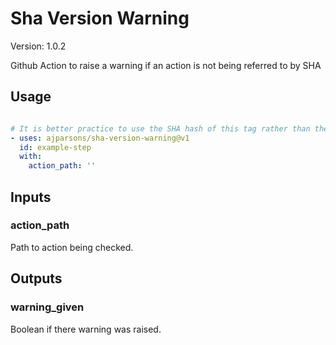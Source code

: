 # Sha Version Warning

Version: 1.0.2



Github Action to raise a warning if an action is not being referred to by SHA

## Usage

```yaml

# It is better practice to use the SHA hash of this tag rather than the tag itself.
- uses: ajparsons/sha-version-warning@v1
  id: example-step 
  with:
    action_path: '' 

```


## Inputs

### action_path



Path to action being checked.






## Outputs

### warning_given

Boolean if there warning was raised.


